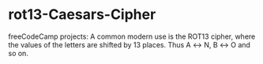 # rot13-Caesars-Cipher
freeCodeCamp projects: A common modern use is the ROT13 cipher, where the values of the letters are shifted by 13 places. Thus A ↔ N, B ↔ O and so on. 
